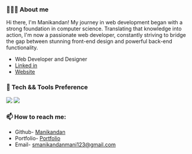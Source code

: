 <h3>🙍🏻‍♂️ About me</h3> 
Hi there, I'm Manikandan! My journey in web development began with a strong foundation in computer science. Translating that knowledge into action, I'm now a passionate web developer, constantly striving to bridge the gap between stunning front-end design and powerful back-end functionality.

<ul>
 <li>Web Developer and Designer</li>
  <li><a href="https://www.linkedin.com/in/mani03ms/">Linked in</a></li> 
 <li><a href="https://manikandan-s-portfolio.vercel.app/">Website</a></li> 
</ul>


<h3>🔬 Tech && Tools Preference</h3> 
<img src="https://skillicons.dev/icons?i=html,css,js,bootstrap,git,github" style="max-width: 100%;">
<img src="https://skillicons.dev/icons?i=react,nodejs,py,java,mysql,mongo" style="max-width: 100%;">
<h3>📫 How to reach me:</h3>
<ul>
 <li>Github- <a href="https://github.com/Manikandan0328">Manikandan</a></li>
  <li>Portfolio- <a href="https://manikandan-s-portfolio.vercel.app/">Portfolio</a></li>
 <li>Email- <a href="mailto:smanikandanmani123@gmail.com">smanikandanmani123@gmail.com</a>  </li>
</ul>
 

<!---
Manikandan0328/Manikandan0328 is a ✨ special ✨ repository because its `README.md` (this file) appears on your GitHub profile.
You can click the Preview link to take a look at your changes.
--->
